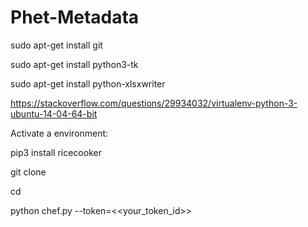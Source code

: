 # Phet-Metadata

sudo apt-get install git

sudo apt-get install python3-tk

sudo apt-get install python-xlsxwriter

https://stackoverflow.com/questions/29934032/virtualenv-python-3-ubuntu-14-04-64-bit

Activate a environment:

pip3 install ricecooker

git clone 

cd 

python chef.py --token=<<your_token_id>>




